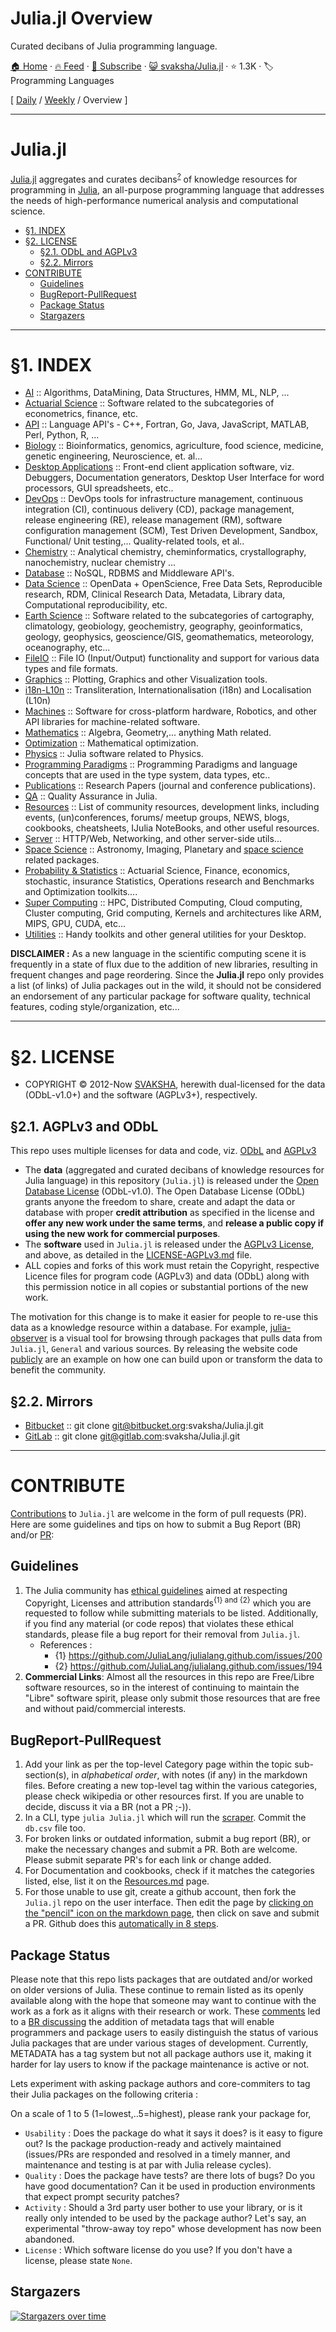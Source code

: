 # Julia.jl Overview

Curated decibans of Julia programming language.

[🏠 Home](/README.md) · [🔥 Feed](https://www.trackawesomelist.com/svaksha/Julia.jl/rss.xml) · [📮 Subscribe](https://trackawesomelist.us17.list-manage.com/subscribe?u=d2f0117aa829c83a63ec63c2f&id=36a103854c) · [😺 svaksha/Julia.jl](https://github.com/svaksha/Julia.jl) · ⭐ 1.3K · 🏷️ Programming Languages

[ [Daily](/content/svaksha/Julia.jl/README.md) / [Weekly](/content/svaksha/Julia.jl/week/README.md) / Overview ]

---

# Julia.jl

[Julia.jl](http://svaksha.github.io/Julia.jl) aggregates and curates decibans<sup>[?](https://github.com/svaksha/Julia.jl/issues/150#issuecomment-483116981)</sup> of knowledge resources for programming in [Julia](https://github.com/JuliaLang), an all-purpose programming language that addresses the needs of high-performance numerical analysis and computational science.

*   [§1. INDEX](#1-INDEX)
*   [§2. LICENSE](#2-LICENSE)
    *   [§2.1. ODbL and AGPLv3](#2-1-ODbL-and-AGPLv3)
    *   [§2.2. Mirrors](#2-2-Mirrors)
*   [CONTRIBUTE](#contribute)
    *   [Guidelines](#guidelines)
    *   [BugReport-PullRequest](#bugreport-pullrequest)
    *   [Package Status](#package-status)
    *   [Stargazers](#stargazers)

***

# §1. INDEX <span id="1-INDEX"><span>

*   [AI](https://github.com/svaksha/Julia.jl/blob/master/AI.md) :: Algorithms, DataMining, Data Structures, HMM, ML, NLP, ...
*   [Actuarial Science](https://github.com/svaksha/Julia.jl/blob/master/ActuarialScience.md) :: Software related to the subcategories of econometrics, finance, etc.
*   [API](https://github.com/svaksha/Julia.jl/blob/master/API.md) :: Language API's - C++, Fortran, Go, Java, JavaScript, MATLAB, Perl, Python, R, ...
*   [Biology](https://github.com/svaksha/Julia.jl/blob/master/Biology.md) :: Bioinformatics, genomics, agriculture, food science, medicine, genetic engineering, Neuroscience, et. al...
*   [Desktop Applications](https://github.com/svaksha/Julia.jl/blob/master/DesktopApplications.md) :: Front-end client application software, viz. Debuggers, Documentation generators, Desktop User Interface for word processors, GUI spreadsheets, etc..
*   [DevOps](https://github.com/svaksha/Julia.jl/blob/master/DevOps.md) :: DevOps tools for infrastructure management, continuous integration (CI), continuous delivery (CD), package management, release engineering (RE), release management (RM), software configuration management (SCM), Test Driven Development, Sandbox, Functional/ Unit testing,... Quality-related tools, et al..
*   [Chemistry](https://github.com/svaksha/Julia.jl/blob/master/Chemistry.md) :: Analytical chemistry, cheminformatics, crystallography, nanochemistry, nuclear chemistry ...
*   [Database](https://github.com/svaksha/Julia.jl/blob/master/Database.md) :: NoSQL, RDBMS and Middleware API's.
*   [Data Science](https://github.com/svaksha/Julia.jl/blob/master/DataScience.md) :: OpenData + OpenScience, Free Data Sets, Reproducible research, RDM, Clinical Research Data, Metadata, Library data, Computational reproducibility, etc.
*   [Earth Science](https://github.com/svaksha/Julia.jl/blob/master/Earth-Science.md) :: Software related to the subcategories of cartography, climatology, geobiology, geochemistry, geography, geoinformatics, geology‎, geophysics‎, geoscience/GIS, geomathematics, meteorology, oceanography, etc...
*   [FileIO](https://github.com/svaksha/Julia.jl/blob/master/FileIO.md) :: File IO (Input/Output) functionality and support for various data types and file formats.
*   [Graphics](https://github.com/svaksha/Julia.jl/blob/master/Graphics.md) :: Plotting, Graphics and other Visualization tools.
*   [i18n-L10n](https://github.com/svaksha/Julia.jl/blob/master/i18n-L10n.md) :: Transliteration, Internationalisation (i18n) and Localisation (L10n)
*   [Machines](https://github.com/svaksha/Julia.jl/blob/master/Machines.md) :: Software for cross-platform hardware, Robotics, and other API libraries for machine-related software.
*   [Mathematics](https://github.com/svaksha/Julia.jl/blob/master/Mathematics.md) :: Algebra, Geometry,... anything Math related.
*   [Optimization](https://github.com/svaksha/Julia.jl/blob/master/Optimization.md) :: Mathematical optimization.
*   [Physics](https://github.com/svaksha/Julia.jl/blob/master/Physics.md) :: Julia software related to Physics.
*   [Programming Paradigms](https://github.com/svaksha/Julia.jl/blob/master/Programming-Paradigms.md) :: Programming Paradigms and language concepts that are used in the type system, data types, etc..
*   [Publications](https://github.com/svaksha/Julia.jl/blob/master/Publications.md) :: Research Papers (journal and conference publications).
*   [QA](https://github.com/svaksha/Julia.jl/blob/master/QA.md) :: Quality Assurance in Julia.
*   [Resources](https://github.com/svaksha/Julia.jl/blob/master/Resources.md) :: List of community resources, development links, including events, (un)conferences, forums/ meetup groups, NEWS, blogs, cookbooks, cheatsheets, IJulia NoteBooks, and other useful resources.
*   [Server](https://github.com/svaksha/Julia.jl/blob/master/Server.md) :: HTTP/Web, Networking, and other server-side utils...
*   [Space Science](https://github.com/svaksha/Julia.jl/blob/master/Space-Science.md) :: Astronomy, Imaging, Planetary and [space science](https://en.wikipedia.org/wiki/Outline_of_space_science) related packages.
*   [Probability & Statistics](https://github.com/svaksha/Julia.jl/blob/master/Probability-Statistics.md) :: Actuarial Science, Finance, economics, stochastic, insurance Statistics, Operations research and Benchmarks and Optimization toolkits....
*   [Super Computing](https://github.com/svaksha/Julia.jl/blob/master/Super-Computing.md) :: HPC, Distributed Computing, Cloud computing, Cluster computing, Grid computing, Kernels and architectures like ARM, MIPS, GPU, CUDA, etc...
*   [Utilities](https://github.com/svaksha/Julia.jl/blob/master/Utilities.md) :: Handy toolkits and other general utilities for your Desktop.

**DISCLAIMER :** As a new language in the scientific computing scene it is frequently in a state of flux due to the addition of new libraries, resulting in frequent changes and page reordering. Since the **Julia.jl** repo only provides a list (of links) of Julia packages out in the wild, it should not be considered an endorsement of any particular package for software quality, technical features, coding style/organization, etc...

***

# §2. LICENSE <span id="2-LICENSE"><span>

*   COPYRIGHT © 2012-Now [SVAKSHA](http://svaksha.com/pages/Bio), herewith dual-licensed for the data (ODbL-v1.0+) and the software (AGPLv3+), respectively.

## §2.1. AGPLv3 and ODbL <span id="2-1-AGPLv3-and-ODbL"><span>

This repo uses multiple licenses for data and code, viz. [ODbL](https://opendatacommons.org/licenses/odbl/1-0/) and [AGPLv3](http://www.gnu.org/licenses/agpl-3.0.html)

*   The **data** (aggregated and curated decibans of knowledge resources for Julia language) in this repository (`Julia.jl`) is released under the [Open Database License](https://opendatacommons.org/licenses/odbl/1-0/) (ODbL-v1.0). The Open Database License (ODbL) grants anyone the freedom to share, create and adapt the data or database with proper **credit attribution** as specified in the license and **offer any new work under the same terms**, and **release a public copy if using the new work for commercial purposes**.
*   The **software** used in `Julia.jl` is released under the [AGPLv3 License](http://www.gnu.org/licenses/agpl-3.0.html), and above, as detailed in the [LICENSE-AGPLv3.md](https://github.com/svaksha/Julia.jl/blob/master/LICENSE-AGPLv3.md) file.
*   ALL copies and forks of this work must retain the Copyright, respective Licence files for program code (AGPLv3) and data (ODbL) along with this permission notice in all copies or substantial portions of the new work.

The motivation for this change is to make it easier for people to re-use this data as a knowledge resource within a database. For example, [julia-observer](https://juliaobserver.com) is a visual tool for browsing through packages that pulls data from `Julia.jl`, `General` and various sources. By releasing the website code [publicly](https://github.com/djsegal/julia_observer) are an example on how one can build upon or transform the data to benefit the community.

## §2.2. Mirrors <span id="2-2-Mirrors"><span>

*   [Bitbucket](https://bitbucket.org/svaksha/Julia.jl) :: git clone [git@bitbucket.org](https://github.com/svaksha/Julia.jl/blob/master/README.md/mailto:git@bitbucket.org):svaksha/Julia.jl.git
*   [GitLab](https://gitlab.com/svaksha/Julia.jl) :: git clone [git@gitlab.com](https://github.com/svaksha/Julia.jl/blob/master/README.md/mailto:git@gitlab.com):svaksha/Julia.jl.git

***

# CONTRIBUTE

[Contributions](https://github.com/svaksha/Julia.jl/graphs/contributors) to `Julia.jl` are welcome in the form of pull requests (PR). Here are some guidelines and tips on how to submit a Bug Report (BR) and/or [PR](https://github.com/svaksha/Julia.jl/pulls):

## Guidelines

1.  The Julia community has [ethical guidelines](http://julialang.org/community/standards/) aimed at respecting Copyright, Licenses and attribution standards<sup>{1} and {2}</sup> which you are requested to follow while submitting materials to be listed. Additionally, if you find any material (or code repos) that violates these ethical standards, please file a bug report for their removal from `Julia.jl`.
    *   References :
        *   {1} <https://github.com/JuliaLang/julialang.github.com/issues/200>
        *   {2} <https://github.com/JuliaLang/julialang.github.com/issues/194>
2.  **Commercial Links**: Almost all the resources in this repo are Free/Libre software resources, so in the interest of continuing to maintain the "Libre" software spirit, please only submit those resources that are free and without paid/commercial interests.

## BugReport-PullRequest

1.  Add your link as per the top-level Category page within the topic sub-section(s), in *alphabetical order*, with notes (if any) in the markdown files. Before creating a new top-level tag within the various categories, please check wikipedia or other resources first. If you are unable to decide, discuss it via a BR (not a PR ;-)).
2.  In a CLI, type `julia Julia.jl` which will run the [scraper](https://github.com/svaksha/Julia.jl/blob/master/src/scrape.jl). Commit the `db.csv` file too.
3.  For broken links or outdated information, submit a bug report (BR), or make the necessary changes and submit a PR. Both are welcome. Please submit separate PR's for each link or change added.
4.  For Documentation and cookbooks, check if it matches the categories listed, else, list it on the [Resources.md](https://github.com/svaksha/Julia.jl/blob/master/Resources.md) page.
5.  For those unable to use git, create a github account, then fork the `Julia.jl` repo on the user interface. Then edit the page by [clicking on the "pencil" icon on the markdown page](https://help.github.com/articles/editing-files-in-your-repository), then click on save and submit a PR. Github does this [automatically in 8 steps](https://help.github.com/articles/editing-files-in-another-user-s-repository).

## Package Status

Please note that this repo lists packages that are outdated and/or worked on older versions of Julia. These continue to remain listed as its openly available along with the hope that someone may want to continue with the work as a fork as it aligns with their research or work. These [comments](https://github.com/svaksha/Julia.jl/commit/a884fe9e921d57b87d85e970c2f57b8f21025641#commitcomment-15802037) led to a [BR discussing](https://github.com/svaksha/Julia.jl/issues/55) the addition of metadata tags that will enable programmers and package users to easily distinguish the status of various Julia packages that are under various stages of development. Currently, METADATA has a tag system but not all package authors use it, making it harder for lay users to know if the package maintenance is active or not.

Lets experiment with asking package authors and core-commiters to tag their Julia packages on the following criteria :

On a scale of 1 to 5 (1=lowest,..5=highest), please rank your package for,

*   `Usability` : Does the package do what it says it does? is it easy to figure out? Is the package production-ready and actively maintained (issues/PRs are responded and resolved in a timely manner, and maintenance and testing is at par with Julia release cycles).
*   `Quality` : Does the package have tests? are there lots of bugs? Do you have good documentation? Can it be used in production environments that expect prompt security patches?
*   `Activity` : Should a 3rd party user bother to use your library, or is it really only intended to be used by the package author? Let's say, an experimental "throw-away toy repo" whose development has now been abandoned.
*   `License` : Which software license do you use? If you don't have a license, please state `None`.

## Stargazers

[![Stargazers over time](https://starchart.cc/svaksha/Julia.jl.svg)](https://starchart.cc/svaksha/Julia.jl)

